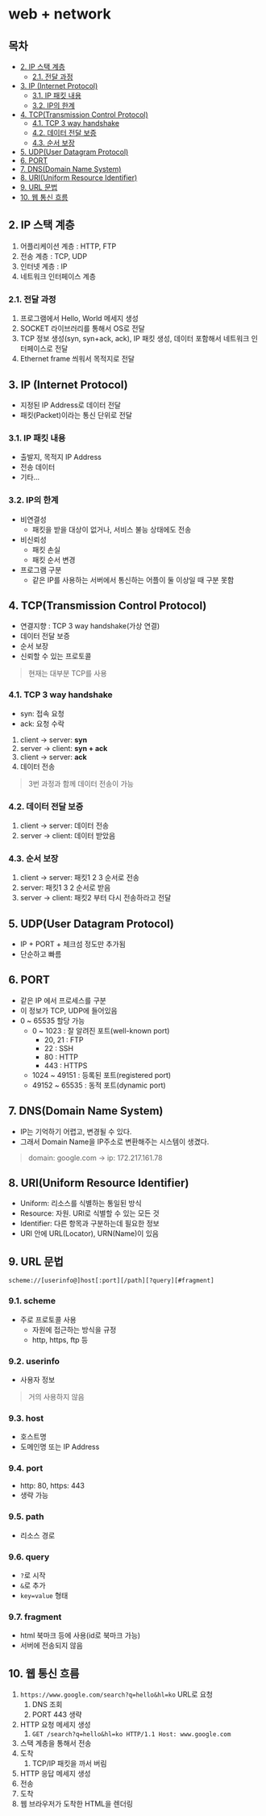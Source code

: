 # web + network

## 목차 <!-- omit in toc -->

- [2. IP 스택 계층](#2-ip-스택-계층)
  - [2.1. 전달 과정](#21-전달-과정)
- [3. IP (Internet Protocol)](#3-ip-internet-protocol)
  - [3.1. IP 패킷 내용](#31-ip-패킷-내용)
  - [3.2. IP의 한계](#32-ip의-한계)
- [4. TCP(Transmission Control Protocol)](#4-tcptransmission-control-protocol)
  - [4.1. TCP 3 way handshake](#41-tcp-3-way-handshake)
  - [4.2. 데이터 전달 보증](#42-데이터-전달-보증)
  - [4.3. 순서 보장](#43-순서-보장)
- [5. UDP(User Datagram Protocol)](#5-udpuser-datagram-protocol)
- [6. PORT](#6-port)
- [7. DNS(Domain Name System)](#7-dnsdomain-name-system)
- [8. URI(Uniform Resource Identifier)](#8-uriuniform-resource-identifier)
- [9. URL 문법](#9-url-문법)
- [10. 웹 통신 흐름](#10-웹-통신-흐름)

## 2. IP 스택 계층

1. 어플리케이션 계층 : HTTP, FTP
2. 전송 계층 : TCP, UDP
3. 인터넷 계층 : IP
4. 네트워크 인터페이스 계층

### 2.1. 전달 과정

1. 프로그램에서 Hello, World 메세지 생성
2. SOCKET 라이브러리를 통해서 OS로 전달
3. TCP 정보 생성(syn, syn+ack, ack), IP 패킷 생성, 데이터 포함해서 네트워크 인터페이스로 전달
4. Ethernet frame 씌워서 목적지로 전달

## 3. IP (Internet Protocol)

- 지정된 IP Address로 데이터 전달
- 패킷(Packet)이라는 통신 단위로 전달

### 3.1. IP 패킷 내용

- 출발지, 목적지 IP Address
- 전송 데이터
- 기타...

### 3.2. IP의 한계

- 비연결성
  - 패킷을 받을 대상이 없거나, 서비스 불능 상태에도 전송
- 비신뢰성
  - 패킷 손실
  - 패킷 순서 변경
- 프로그램 구분
  - 같은 IP를 사용하는 서버에서 통신하는 어플이 둘 이상일 때 구분 못함

## 4. TCP(Transmission Control Protocol)

- 연결지향 : TCP 3 way handshake(가상 연결)
- 데이터 전달 보증
- 순서 보장
- 신뢰할 수 있는 프로토콜

> 현재는 대부분 TCP를 사용

### 4.1. TCP 3 way handshake

- syn: 접속 요청
- ack: 요청 수락

1. client -> server: **syn**
2. server -> client: **syn + ack**
3. client -> server: **ack**
4. 데이터 전송

> 3번 과정과 함께 데이터 전송이 가능

### 4.2. 데이터 전달 보증

1. client -> server: 데이터 전송
2. server -> client: 데이터 받았음

### 4.3. 순서 보장

1. client -> server: 패킷1 2 3 순서로 전송
2. server: 패킷1 3 2 순서로 받음
3. server -> client: 패킷2 부터 다시 전송하라고 전달

## 5. UDP(User Datagram Protocol)

- IP + PORT + 체크섬 정도만 추가됨
- 단순하고 빠름

## 6. PORT

- 같은 IP 에서 프로세스를 구분
- 이 정보가 TCP, UDP에 들어있음
- 0 ~ 65535 할당 가능
  - 0 ~ 1023 : 잘 알려진 포트(well-known port)
    - 20, 21 : FTP
    - 22 : SSH
    - 80 : HTTP
    - 443 : HTTPS
  - 1024 ~ 49151 : 등록된 포트(registered port)
  - 49152 ~ 65535 : 동적 포트(dynamic port)

## 7. DNS(Domain Name System)

- IP는 기억하기 어렵고, 변경될 수 있다.
- 그래서 Domain Name을 IP주소로 변환해주는 시스템이 생겼다.

> domain: google.com -> ip: 172.217.161.78

## 8. URI(Uniform Resource Identifier)

- Uniform: 리소스를 식별하는 통일된 방식
- Resource: 자원. URI로 식별할 수 있는 모든 것
- Identifier: 다른 항목과 구분하는데 필요한 정보
- URI 안에 URL(Locator), URN(Name)이 있음

## 9. URL 문법

`scheme://[userinfo@]host[:port][/path][?query][#fragment]`

### 9.1. scheme <!-- omit in toc -->

- 주로 프로토콜 사용
  - 자원에 접근하는 방식을 규정
  - http, https, ftp 등

### 9.2. userinfo <!-- omit in toc -->

- 사용자 정보

> 거의 사용하지 않음

### 9.3. host <!-- omit in toc -->

- 호스트명
- 도메인명 또는 IP Address

### 9.4. port <!-- omit in toc -->

- http: 80, https: 443
- 생략 가능

### 9.5. path <!-- omit in toc -->

- 리소스 경로

### 9.6. query <!-- omit in toc -->

- `?`로 시작
- `&`로 추가
- `key=value` 형태

### 9.7. fragment <!-- omit in toc -->

- html 북마크 등에 사용(id로 북마크 가능)
- 서버에 전송되지 않음

## 10. 웹 통신 흐름

1. `https://www.google.com/search?q=hello&hl=ko` URL로 요청
   1. DNS 조회
   2. PORT 443 생략
2. HTTP 요청 메세지 생성
   1. `GET /search?q=hello&hl=ko HTTP/1.1 Host: www.google.com`
3. 스택 계층을 통해서 전송
4. 도착
   1. TCP/IP 패킷을 까서 버림
5. HTTP 응답 메세지 생성
6. 전송
7. 도착
8. 웹 브라우저가 도착한 HTML을 렌더링
